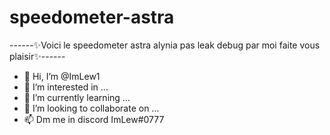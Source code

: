 # speedometer-astra
------✨Voici le speedometer astra alynia pas leak debug par moi faite vous plaisir✨------

- 👋 Hi, I’m @ImLew1
- 👀 I’m interested in ...
- 🌱 I’m currently learning ...
- 💞️ I’m looking to collaborate on ...
- 📫 Dm me in discord ImLew#0777

<!---
✨J'ai crypté le client et tout les truc que j'ai refait mais vous pouvez quand meme utuliser✨
--->
